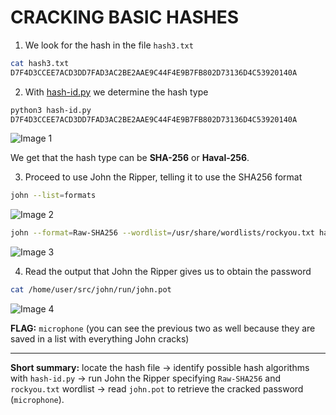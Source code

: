 # CRACKING BASIC HASHES

1. We look for the hash in the file `hash3.txt`

```bash
cat hash3.txt
D7F4D3CCEE7ACD3DD7FAD3AC2BE2AAE9C44F4E9B7FB802D73136D4C53920140A
```

2. With [hash-id.py](http://hash-id.py) we determine the hash type

```bash
python3 hash-id.py
D7F4D3CCEE7ACD3DD7FAD3AC2BE2AAE9C44F4E9B7FB802D73136D4C53920140A
```

![Image 1](.image1.png)


We get that the hash type can be **SHA-256** or **Haval-256**.

3. Proceed to use John the Ripper, telling it to use the SHA256 format

```bash
john --list=formats
```

![Image 2]([screenshots/imagen1.png](https://github.com/vthewolf/cybersecurity-labs/blob/main/john-the-ripper/1.Cracking-basic-hashes/captures/image2.png))

```bash
john --format=Raw-SHA256 --wordlist=/usr/share/wordlists/rockyou.txt hash3.txt
```

![Image 3]([screenshots/imagen1.png](https://github.com/vthewolf/cybersecurity-labs/blob/main/john-the-ripper/1.Cracking-basic-hashes/captures/image3.png))

4. Read the output that John the Ripper gives us to obtain the password

```bash
cat /home/user/src/john/run/john.pot
```

![Image 4]([screenshots/imagen1.png](https://github.com/vthewolf/cybersecurity-labs/blob/main/john-the-ripper/1.Cracking-basic-hashes/captures/image4.png))

**FLAG:** `microphone` (you can see the previous two as well because they are saved in a list with everything John cracks)

---

**Short summary:** locate the hash file → identify possible hash algorithms with `hash-id.py` → run John the Ripper specifying `Raw-SHA256` and `rockyou.txt` wordlist → read `john.pot` to retrieve the cracked password (`microphone`).

